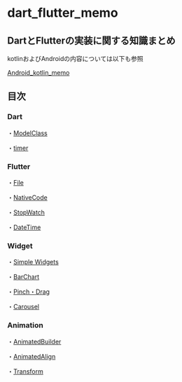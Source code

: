 # dart_flutter_memo

## DartとFlutterの実装に関する知識まとめ

kotlinおよびAndroidの内容については以下も参照

[Android_kotlin_memo](https://github.com/tomoya-hiraiwa/Android_kotlin_memo)

## 目次

### Dart

・[ModelClass](dart/ModelClass.md)

・[timer](dart/timer.md)

### Flutter

・[File](flutter/File.md)

・[NativeCode](flutter/NativeCode.md)

・[StopWatch](flutter/StopWatch.md)

・[DateTime](flutter/DateTime.md)

### Widget

・[Simple Widgets](https://github.com/tomoya-hiraiwa/flutter_samples/tree/main/flutter_interface)

・[BarChart](flutter/BarChart.md)

・[Pinch・Drag](flutter/PinchDrag.md)

・[Carousel](flutter/Carousel.md)

### Animation

・[AnimatedBuilder](animation/AnimatedBuilder.md)

・[AnimatedAlign](animation/AnimatedAlign.md)

・[Transform](animation/Transform.md)
